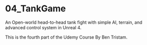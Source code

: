 # 04_TankGame
An Open-world head-to-head tank fight with simple AI, terrain, and advanced control system in Unreal 4.

This is the fourth part of the Udemy Course By Ben Tristam.
